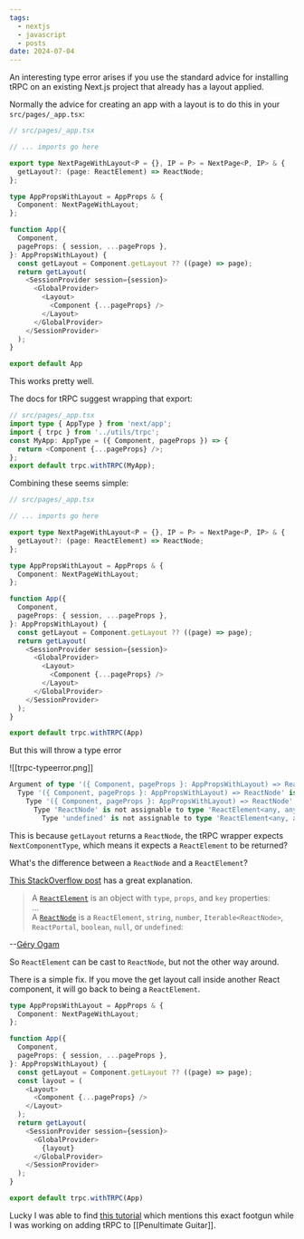 ```yaml
---
tags:
  - nextjs
  - javascript
  - posts
date: 2024-07-04
---
```



An interesting type error arises if you use the standard advice for installing tRPC on an existing Next.js project that already has a layout applied.

Normally the advice for creating an app with a layout is to do this in your `src/pages/_app.tsx`:

```ts
// src/pages/_app.tsx

// ... imports go here

export type NextPageWithLayout<P = {}, IP = P> = NextPage<P, IP> & {
  getLayout?: (page: ReactElement) => ReactNode;
};

type AppPropsWithLayout = AppProps & {
  Component: NextPageWithLayout;
};

function App({
  Component,
  pageProps: { session, ...pageProps },
}: AppPropsWithLayout) {
  const getLayout = Component.getLayout ?? ((page) => page);
  return getLayout(
    <SessionProvider session={session}>
      <GlobalProvider>
        <Layout>
          <Component {...pageProps} />
        </Layout>
      </GlobalProvider>
    </SessionProvider>
  );
}

export default App

```

This works pretty well.

The docs for tRPC suggest wrapping that export:

```ts
// src/pages/_app.tsx
import type { AppType } from 'next/app';
import { trpc } from '../utils/trpc';
const MyApp: AppType = ({ Component, pageProps }) => {
  return <Component {...pageProps} />;
};
export default trpc.withTRPC(MyApp);
```

Combining these seems simple:

```ts
// src/pages/_app.tsx

// ... imports go here

export type NextPageWithLayout<P = {}, IP = P> = NextPage<P, IP> & {
  getLayout?: (page: ReactElement) => ReactNode;
};

type AppPropsWithLayout = AppProps & {
  Component: NextPageWithLayout;
};

function App({
  Component,
  pageProps: { session, ...pageProps },
}: AppPropsWithLayout) {
  const getLayout = Component.getLayout ?? ((page) => page);
  return getLayout(
    <SessionProvider session={session}>
      <GlobalProvider>
        <Layout>
          <Component {...pageProps} />
        </Layout>
      </GlobalProvider>
    </SessionProvider>
  );
}

export default trpc.withTRPC(App)
```

But this will throw a type error

![[trpc-typeerror.png]]

```ts
Argument of type '({ Component, pageProps }: AppPropsWithLayout) => ReactNode' is not assignable to parameter of type 'NextComponentType<any, any, any>'.
  Type '({ Component, pageProps }: AppPropsWithLayout) => ReactNode' is not assignable to type 'FunctionComponent<any> & { getInitialProps?(context: any): any; }'.
    Type '({ Component, pageProps }: AppPropsWithLayout) => ReactNode' is not assignable to type 'FunctionComponent<any>'.
      Type 'ReactNode' is not assignable to type 'ReactElement<any, any> | null'.
        Type 'undefined' is not assignable to type 'ReactElement<any, any> | null'.ts(2345)
```

This is because `getLayout` returns a `ReactNode`,  the tRPC wrapper expects `NextComponentType`, which means it expects a `ReactElement` to be returned?

What's the difference between a `ReactNode` and a `ReactElement`?

[This StackOverflow post](https://stackoverflow.com/a/58123882) has a great explanation.

> A [`ReactElement`](https://github.com/DefinitelyTyped/DefinitelyTyped/blob/9f855c408dac3c7b3bf0ed9d78242ce073c7aaf1/types/react/index.d.ts#L327) is an object with `type`, `props`, and `key` properties:  
> ...  
> A [`ReactNode`](https://github.com/DefinitelyTyped/DefinitelyTyped/blob/9f855c408dac3c7b3bf0ed9d78242ce073c7aaf1/types/react/index.d.ts#L478) is a `ReactElement`, `string`, `number`, `Iterable<ReactNode>`, `ReactPortal`, `boolean`, `null`, or `undefined`:

--[Géry Ogam](https://stackoverflow.com/users/2326961/g%c3%a9ry-ogam)

So  `ReactElement`  can be cast to `ReactNode`, but not the other way around.

There is a simple fix.  If you move the get layout call inside another React component, it will go back to being a `ReactElement`.

```ts
type AppPropsWithLayout = AppProps & {
  Component: NextPageWithLayout;
};

function App({
  Component,
  pageProps: { session, ...pageProps },
}: AppPropsWithLayout) {
  const getLayout = Component.getLayout ?? ((page) => page);
  const layout = (
	<Layout>
	  <Component {...pageProps} />
	</Layout>
  );
  return getLayout(
    <SessionProvider session={session}>
      <GlobalProvider>
	    {layout}
      </GlobalProvider>
    </SessionProvider>
  );
}

export default trpc.withTRPC(App)
```

Lucky I was able to find [this tutorial](https://brockherion.dev/blog/posts/creating-per-page-layouts-with-nextjs-typescript-trcp-and-nextauth/) which mentions this exact footgun while I was working on adding tRPC to [[Penultimate Guitar]].